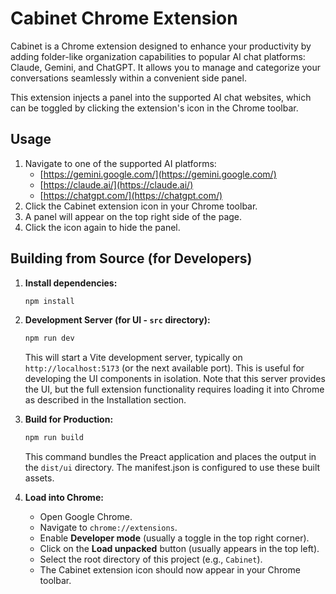 # Cabinet Chrome Extension

Cabinet is a Chrome extension designed to enhance your productivity by adding folder-like organization capabilities to popular AI chat platforms: Claude, Gemini, and ChatGPT. It allows you to manage and categorize your conversations seamlessly within a convenient side panel.

This extension injects a panel into the supported AI chat websites, which can be toggled by clicking the extension's icon in the Chrome toolbar.

## Usage

1.  Navigate to one of the supported AI platforms:
    *   [https://gemini.google.com/](https://gemini.google.com/)
    *   [https://claude.ai/](https://claude.ai/)
    *   [https://chatgpt.com/](https://chatgpt.com/)
2.  Click the Cabinet extension icon in your Chrome toolbar.
3.  A panel will appear on the top right side of the page.
4.  Click the icon again to hide the panel.

## Building from Source (for Developers)

1.  **Install dependencies:**
    ```bash
    npm install
    ```

2.  **Development Server (for UI - `src` directory):**
    ```bash
    npm run dev
    ```
    This will start a Vite development server, typically on `http://localhost:5173` (or the next available port). This is useful for developing the UI components in isolation. Note that this server provides the UI, but the full extension functionality requires loading it into Chrome as described in the Installation section.

3.  **Build for Production:**
    ```bash
    npm run build
    ```
    This command bundles the Preact application and places the output in the `dist/ui` directory. The manifest.json is configured to use these built assets.

5.  **Load into Chrome:**
    *   Open Google Chrome.
    *   Navigate to `chrome://extensions`.
    *   Enable **Developer mode** (usually a toggle in the top right corner).
    *   Click on the **Load unpacked** button (usually appears in the top left).
    *   Select the root directory of this project (e.g., `Cabinet`).
    *   The Cabinet extension icon should now appear in your Chrome toolbar.